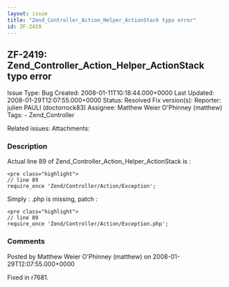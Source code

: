 ```yaml
---
layout: issue
title: "Zend_Controller_Action_Helper_ActionStack typo error"
id: ZF-2419
---
```


ZF-2419: Zend\_Controller\_Action\_Helper\_ActionStack typo error
-----------------------------------------------------------------

 Issue Type: Bug Created: 2008-01-11T10:18:44.000+0000 Last Updated: 2008-01-29T12:07:55.000+0000 Status: Resolved Fix version(s): 
 Reporter:  julien PAULI (doctorrock83)  Assignee:  Matthew Weier O'Phinney (matthew)  Tags: - Zend\_Controller
 
 Related issues: 
 Attachments: 
### Description

Actual line 89 of Zend\_Controller\_Action\_Helper\_ActionStack is :

 
    <pre class="highlight">
    // line 89
    require_once 'Zend/Controller/Action/Exception';


Simply : .php is missing, patch :

 
    <pre class="highlight">
    // line 89
    require_once 'Zend/Controller/Action/Exception.php';


 

 

### Comments

Posted by Matthew Weier O'Phinney (matthew) on 2008-01-29T12:07:55.000+0000

Fixed in r7681.

 

 